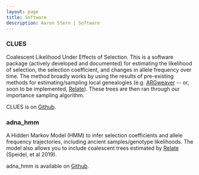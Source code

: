 ```yaml
---
layout: page
title: Software 
description: Aaron Stern | Software 
---
```

### CLUES 

Coalescent Likelihood Under Effects of Selection. This is a software package (actively developed and documented) for estimating the likelihood of selection, the selection coefficient, and changes in allele frequency over time. The method broadly works by using the results of pre-existing methods for estimating/sampling local genealogies (e.g. <a href = "https://github.com/mjhubisz/argweaver">ARGweaver</a> -- or, soon to be implemented, <a href = "https://myersgroup.github.io/relate/">Relate</a>). These trees are then ran through our importance sampling algorithm.

CLUES is on <a href = "https://github.com/35ajstern/clues">Github</a>.

### adna_hmm

A Hidden Markov Model (HMM) to infer selection coefficients and allele frequency trajectories, including ancient samples/genotype likelihoods. The model also allows you to include coalescent trees estimated by <a href = "https://myersgroup.github.io/relate/">Relate</a> (Speidel, et al 2019). 

adna_hmm is available on <a href = "https://github.com/35ajstern/adna_hmm">Github</a>.

<!-- Note: this is how to write a comment in HTML. Everything in here won't show up on your webpage.-->

<!--
To increase the size of the title, use fewer # in front of the paper title.
To decrease the size of the title, use more #. 
To remove the italics, remove the * before and after the description
To remove the underline from the title, remove the <u> tags (<u> and </u>)
-->
